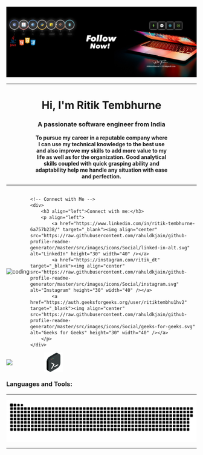 <!-- Header Image -->
<p align="center">
    <img width="1000" src="Linkedin 1.jpg" alt="head" />
</p>

<hr>

<!-- Introduction -->
<h1 align="center">Hi, I'm <b>Ritik Tembhurne</b></h1>
<h3 align="center">A passionate software engineer from India</h3>
<h4 align="center" style="margin: 0 15%;">
    To pursue my career in a reputable company where I can use my technical knowledge to the best use and also improve my skills to add more value to my life as well as for the organization. Good analytical skills coupled with quick grasping ability and adaptability help me handle any situation with ease and perfection.
</h4>

<hr>

<!-- Coding GIF and Connect with Me Section (in one line) -->
<div style="display: flex; justify-content: space-between; align-items: center;">
    <!-- Coding GIF -->
    <img alt="coding" width="300" src="https://user-images.githubusercontent.com/74038190/212749447-bfb7e725-6987-49d9-ae85-2015e3e7cc41.gif" style="max-width: 100%;" />

    <!-- Connect with Me -->
    <div>
        <h3 align="left">Connect with me:</h3>
        <p align="left">
            <a href="https://www.linkedin.com/in/ritik-tembhurne-6a757b238/" target="_blank"><img align="center" src="https://raw.githubusercontent.com/rahuldkjain/github-profile-readme-generator/master/src/images/icons/Social/linked-in-alt.svg" alt="LinkedIn" height="30" width="40" /></a>
            <a href="https://instagram.com/ritik_dt" target="_blank"><img align="center" src="https://raw.githubusercontent.com/rahuldkjain/github-profile-readme-generator/master/src/images/icons/Social/instagram.svg" alt="Instagram" height="30" width="40" /></a>
            <a href="https://auth.geeksforgeeks.org/user/ritiktembhu1hv2" target="_blank"><img align="center" src="https://raw.githubusercontent.com/rahuldkjain/github-profile-readme-generator/master/src/images/icons/Social/geeks-for-geeks.svg" alt="Geeks for Geeks" height="30" width="40" /></a>
        </p>
    </div>
</div>

<!-- Horizontal Images (flexbox) -->
<div style="display: flex; align-items: center;">
    <img width="100" src="https://user-images.githubusercontent.com/74038190/216656959-bdd9b5f2-9fc8-438e-bbf3-3674c39ec746.gif" style="max-width: 100%; display: inline-block;" />
    <img src="./coding-thumbnail.png" alt="coding decoration button" style="max-width: 100%; display: inline-block;" />
</div>

<!-- Languages and Tools -->
<h3 align="left">Languages and Tools:</h3>
<p align="left">
    <!-- Your language icons here -->
</p>

<hr>

<!-- GitHub Snake Animation -->
<p align="center">
    <img width="1000" src="github-snake.svg" alt="snake" />
</p>
<hr>
